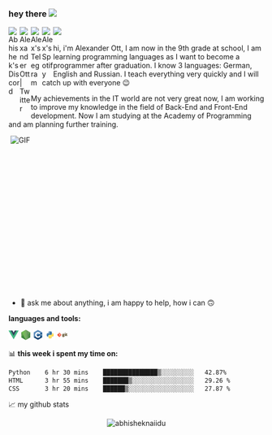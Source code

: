 ### hey there <img src="https://media.giphy.com/media/hvRJCLFzcasrR4ia7z/giphy.gif" width="25px">
<a href="mailto:ott.alexander.2006@gmail.com?">
  <img align="left" alt="Abhishek's Discord" width="22px" src="https://cdn-icons.flaticon.com/png/512/2504/premium/2504727.png?token=exp=1640725265~hmac=837cbccc4e81c387992de7e355003eda" />
</a>
<a href="https://twitter.com/@Al06ex">
  <img align="left" alt="Alexander Ott | Twitter" width="22px" src="https://raw.githubusercontent.com/peterthehan/peterthehan/master/assets/twitter.svg" />
</a>
<a href="https://img.shields.io/badge/Telegram-2CA5E0?style=for-the-badge&logo=telegram&logoColor=white">
  <img align="left" alt="Alex's Telegram" width="22px" src="https://cdn-icons.flaticon.com/png/512/3670/premium/3670070.png?token=exp=1640725098~hmac=1e7f108d68964c111b1e937162a6f1e0" />
</a>
<a href="https://open.spotify.com/user/pk9rgm4qbtri43yz3lv0azajl?si=3e9d79d6b74e4d1e">
  <img align="left" alt="Alex's Spotify" width="22px" src="https://raw.githubusercontent.com/peterthehan/peterthehan/master/assets/spotify.svg" />
</a>

![](https://visitor-badge.glitch.me/badge?page_id=Al6ex)
<br />

hi, i'm Alexander Ott, I am now in the 9th grade at school, I am learning programming languages ​​as I want to become a programmer after graduation. I know 3 languages: German, English and Russian. I teach everything very quickly and I will catch up with everyone 😉

My achievements in the IT world are not very great now, I am working to improve my knowledge in the field of Back-End and Front-End development. Now I am studying at the Academy of Programming and am planning further training.


  <img align="right" alt="GIF" src="https://github.com/abhisheknaiidu/abhisheknaiidu/blob/master/code.gif?raw=true" width="500" height="320" />
  
- 💬 ask me about anything, i am happy to help, how i can 🙃

**languages and tools:**  

<code><img height="20" src="https://raw.githubusercontent.com/github/explore/80688e429a7d4ef2fca1e82350fe8e3517d3494d/topics/vue/vue.png"></code>
<code><img height="20" src="https://raw.githubusercontent.com/github/explore/80688e429a7d4ef2fca1e82350fe8e3517d3494d/topics/nodejs/nodejs.png"></code>
<code><img height="20" src="https://raw.githubusercontent.com/github/explore/80688e429a7d4ef2fca1e82350fe8e3517d3494d/topics/cpp/cpp.png"></code>
<code><img height="20" src="https://raw.githubusercontent.com/github/explore/80688e429a7d4ef2fca1e82350fe8e3517d3494d/topics/python/python.png"></code>
<code><img height="20" src="https://raw.githubusercontent.com/github/explore/80688e429a7d4ef2fca1e82350fe8e3517d3494d/topics/git/git.png"></code>

📊 **this week i spent my time on:**
<!--START_SECTION:waka-->
```text
Python    6 hr 30 mins    ███████████████▒░░░░░░░░░   42.87% 
HTML      3 hr 55 mins    ███████▒░░░░░░░░░░░░░░░░░   29.26 % 
CSS       3 hr 20 mins    ██████▒░░░░░░░░░░░░░░░░░░   27.87 % 
```
<!--END_SECTION:waka-->

📈 my github stats

<p align="center"> <img src="https://github-readme-stats.vercel.app/api?username=Al6ex&show_icons=true&theme=gotham" alt="abhisheknaiidu" />
